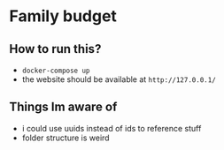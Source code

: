 # Family budget

## How to run this?
* `docker-compose up`
* the website should be available at `http://127.0.0.1/`

## Things Im aware of
* i could use uuids instead of ids to reference stuff
* folder structure is weird
